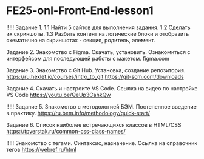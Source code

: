 # FE25-onl-Front-End-lesson1
!!!!! Задание 1.
1.1 Найти 5 сайтов для выполнения задания.
1.2 Сделать их скриншоты.
1.3 Разбить контент на логические блоки и отобразить схематично на скриншотах - секция, родитель, элемент.

Задание 2.
Знакомство с Figma. Скачать, установить. Ознакомиться с интерфейсом для последующей работы с макетом.
figma.com

Задание 3.
Знакомство с Git Hub. Установка, создание репозитория.
https://ru.hexlet.io/courses/intro_to_git
https://git-scm.com/downloads

Задание 4. 
Скачать и настроите VS Code.
Ссылка на видео по настройке VS Code
https://youtu.be/QeUp3CahkQw

!!!!!  Задание 5.
Знакомство с методологией БЭМ. Постепенное введение в практику.
https://ru.bem.info/methodology/quick-start/

Задание 6. 
Список наиболее встречающихся классов в HTML/CSS
https://tpverstak.ru/common-css-class-names/

!!!!!  Знакомство с тегами. Синтаксис, назначение.
Ссылка на справочник тегов
https://webref.ru/html

